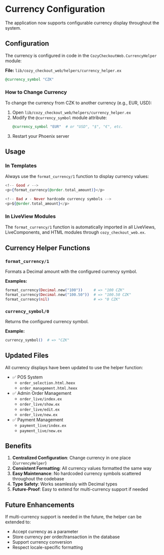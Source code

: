# Currency Configuration

The application now supports configurable currency display throughout the system.

## Configuration

The currency is configured in code in the `CozyCheckoutWeb.CurrencyHelper` module:

**File:** `lib/cozy_checkout_web/helpers/currency_helper.ex`

```elixir
@currency_symbol "CZK"
```

### How to Change Currency

To change the currency from CZK to another currency (e.g., EUR, USD):

1. Open `lib/cozy_checkout_web/helpers/currency_helper.ex`
2. Modify the `@currency_symbol` module attribute:
   ```elixir
   @currency_symbol "EUR"  # or "USD", "$", "€", etc.
   ```
3. Restart your Phoenix server

## Usage

### In Templates

Always use the `format_currency/1` function to display currency values:

```heex
<!-- Good ✓ -->
<p>{format_currency(@order.total_amount)}</p>

<!-- Bad ✗ - Never hardcode currency symbols -->
<p>${@order.total_amount}</p>
```

### In LiveView Modules

The `format_currency/1` function is automatically imported in all LiveViews, LiveComponents, and HTML modules through `cozy_checkout_web.ex`.

## Currency Helper Functions

### `format_currency/1`

Formats a Decimal amount with the configured currency symbol.

**Examples:**
```elixir
format_currency(Decimal.new("100"))     # => "100 CZK"
format_currency(Decimal.new("100.50"))  # => "100.50 CZK"
format_currency(nil)                    # => "0 CZK"
```

### `currency_symbol/0`

Returns the configured currency symbol.

**Example:**
```elixir
currency_symbol()  # => "CZK"
```

## Updated Files

All currency displays have been updated to use the helper function:

- ✅ POS System
  - `order_selection.html.heex`
  - `order_management.html.heex`
- ✅ Admin Order Management
  - `order_live/index.ex`
  - `order_live/show.ex`
  - `order_live/edit.ex`
  - `order_live/new.ex`
- ✅ Payment Management
  - `payment_live/index.ex`
  - `payment_live/new.ex`

## Benefits

1. **Centralized Configuration**: Change currency in one place (`CurrencyHelper`)
2. **Consistent Formatting**: All currency values formatted the same way
3. **Easy Maintenance**: No hardcoded currency symbols scattered throughout the codebase
4. **Type Safety**: Works seamlessly with Decimal types
5. **Future-Proof**: Easy to extend for multi-currency support if needed

## Future Enhancements

If multi-currency support is needed in the future, the helper can be extended to:
- Accept currency as a parameter
- Store currency per order/transaction in the database
- Support currency conversion
- Respect locale-specific formatting
